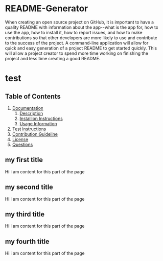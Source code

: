 # README-Generator

When creating an open source project on GitHub, it is important to have a quality README with information about the app--what is the app for, how to use the app, how to install it, how to report issues, and how to make contributions so that other developers are more likely to use and contribute to the success of the project. A command-line application will allow for quick and easy generation of a project README to get started quickly. This will allow a project creator to spend more time working on finishing the project and less time creating a good README.

# test

## Table of Contents

1. [Documentation](#my-first-title)
   1. [Description](#my-second-title)
   2. [Installion Instructions](#my-third-title)
   3. [Usage Information](#my-fourth-title)
2. [Test Instructions](#my-fifth-title)
3. [Contribution Guideline](#my-sixth-title)
4. [License](#my-seventh-title)
5. [Questions](#my-eighth-title)

## my first title <a name="my-first-title"></a>

Hi i am content for this part of the page

## my second title <a name="my-second-title"></a>

Hi i am content for this part of the page

## my third title <a name="my-third-title"></a>

Hi i am content for this part of the page

## my fourth title <a name="my-fourth-title"></a>

Hi i am content for this part of the page
